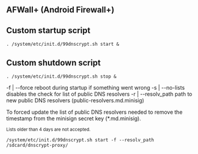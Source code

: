 ## AFWall+ (Android Firewall+)
Custom startup script
--------
```
. /system/etc/init.d/99dnscrypt.sh start &
```
Custom shutdown script
--------
```
. /system/etc/init.d/99dnscrypt.sh stop &
```

-f | --force  reboot during startup if something went wrong
-s | --no-lists disables the check for list of public DNS resolvers
-r | --resolv_path  path to new public DNS resolvers (public-resolvers.md.minisig)

To forced update the list of public DNS resolvers needed to remove the timestamp from the minisign secret key (*.md.minisig).

<sup>Lists older than 4 days are not accepted.</sup>

```
/system/etc/init.d/99dnscrypt.sh start -f --resolv_path /sdcard/dnscrypt-proxy/
```